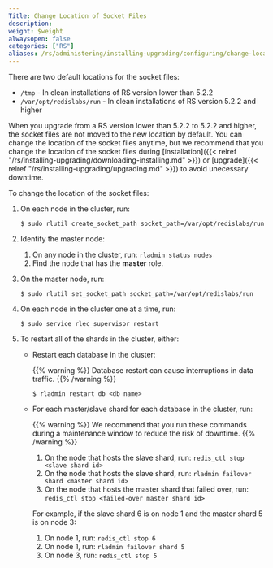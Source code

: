 ```yaml
---
Title: Change Location of Socket Files
description: 
weight: $weight
alwaysopen: false
categories: ["RS"]
aliases: /rs/administering/installing-upgrading/configuring/change-location-socket-files/
---
```

There are two default locations for the socket files:

- `/tmp` - In clean installations of RS version lower than 5.2.2
- `/var/opt/redislabs/run` - In clean installations of RS version 5.2.2 and higher

When you upgrade from a RS version lower than 5.2.2 to 5.2.2 and higher, the socket files
are not moved to the new location by default. You can change the location of the socket
files anytime, but we recommend that you change the location of the socket files during
[installation]({{< relref "/rs/installing-upgrading/downloading-installing.md" >}})
or [upgrade]({{< relref "/rs/installing-upgrading/upgrading.md" >}}) to avoid
unecessary downtime.

To change the location of the socket files:

1. On each node in the cluster, run:

    ```src
    $ sudo rlutil create_socket_path socket_path=/var/opt/redislabs/run
    ```
1. Identify the master node:
    1. On any node in the cluster, run: `rladmin status nodes`
    1. Find the node that has the **master** role.
1. On the master node, run:

    ```src
    $ sudo rlutil set_socket_path socket_path=/var/opt/redislabs/run
    ```

1. On each node in the cluster one at a time, run:

    ```src
    $ sudo service rlec_supervisor restart
    ```

1. To restart all of the shards in the cluster, either:
    - Restart each database in the cluster:
    
        {{% warning %}}
        Database restart can cause interruptions in data traffic.
        {{% /warning %}}
        ```src
        $ rladmin restart db <db name>
        ```

    - For each master/slave shard for each database in the cluster, run:

        {{% warning %}}
        We recommend that you run these commands during a maintenance window
        to reduce the risk of downtime.
        {{% /warning %}}

        1. On the node that hosts the slave shard, run: `redis_ctl stop <slave shard id>`
        1. On the node that hosts the slave shard, run: `rladmin failover shard <master shard id>`
        1. On the node that hosts the master shard that failed over, run: `redis_ctl stop <failed-over master shard id>`

        For example, if the slave shard 6 is on node 1 and the master shard 5 is on node 3:

        1. On node 1, run: `redis_ctl stop 6`
        1. On node 1, run: `rladmin failover shard 5`
        1. On node 3, run: `redis_ctl stop 5`
